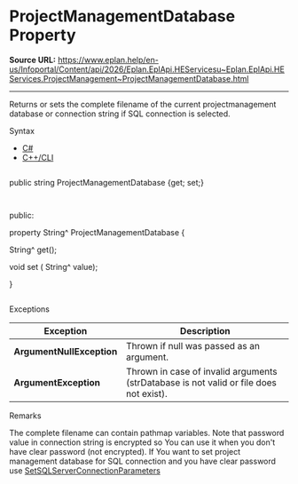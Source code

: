 # ProjectManagementDatabase Property

**Source URL:** https://www.eplan.help/en-us/Infoportal/Content/api/2026/Eplan.EplApi.HEServicesu~Eplan.EplApi.HEServices.ProjectManagement~ProjectManagementDatabase.html

---

Returns or sets the complete filename of the current projectmanagement database or connection string if SQL connection is selected.

Syntax

- [C#](#i-syntax-CS)
- [C++/CLI](#i-syntax-CPP2005)

```
```
public string ProjectManagementDatabase {get; set;}
```
```

```
```
public:

property String^ ProjectManagementDatabase {

   String^ get();

   void set (    String^ value);

}
```
```

Exceptions

| Exception | Description |
| --- | --- |
| **ArgumentNullException** | Thrown if null was passed as an argument. |
| **ArgumentException** | Thrown in case of invalid arguments (strDatabase is not valid or file does not exist). |

Remarks

The complete filename can contain pathmap variables. Note that password value in connection string is encrypted so You can use it when you don't have clear password (not encrypted). If You want to set project management database for SQL connection and you have clear password use [SetSQLServerConnectionParameters](Eplan.EplApi.HEServicesu~Eplan.EplApi.HEServices.ProjectManagement~SetSQLServerConnectionParameters.html)
